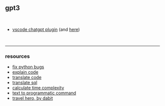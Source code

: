 ## gpt3

<br>


* [vscode chatgpt plugin](https://github.com/mpociot/chatgpt-vscode) (and [here](https://marketplace.visualstudio.com/items?itemName=timkmecl.chatgpt))

<br>

-----

### resources

* [fix python bugs](https://platform.openai.com/playground/p/default-fix-python-bugs?model=code-davinci-002)
* [explain code](https://platform.openai.com/playground/p/default-explain-code?model=code-davinci-002)
* [translate code](https://platform.openai.com/playground/p/default-translate-code?model=code-davinci-002)
* [translate sql](https://platform.openai.com/playground/p/default-sql-translate?model=code-davinci-002)
* [calculate time complexity](https://platform.openai.com/playground/p/default-time-complexity?model=text-davinci-003)
* [text to programmatic command](https://platform.openai.com/playground/p/default-text-to-command?model=text-davinci-003)
* [travel hero, by dabit](https://gpt-travel-advisor.vercel.app/)
